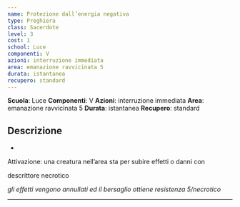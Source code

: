 ```yaml
---
name: Protezione dall’energia negativa
type: Preghiera
class: Sacerdote
level: 3
cost: 1
school: Luce
componenti: V
azioni: interruzione immediata
area: emanazione ravvicinata 5
durata: istantanea
recupero: standard
---
```

**Scuola**: Luce
**Componenti**: V
**Azioni**: interruzione immediata
**Area**: emanazione ravvicinata 5
**Durata**: istantanea
**Recupero**: standard

**Descrizione**
-

-

Attivazione: una creatura nell’area sta per subire effetti o danni con

descrittore necrotico

*gli effetti vengono annullati ed il bersaglio ottiene resistenza 5/necrotico*

---